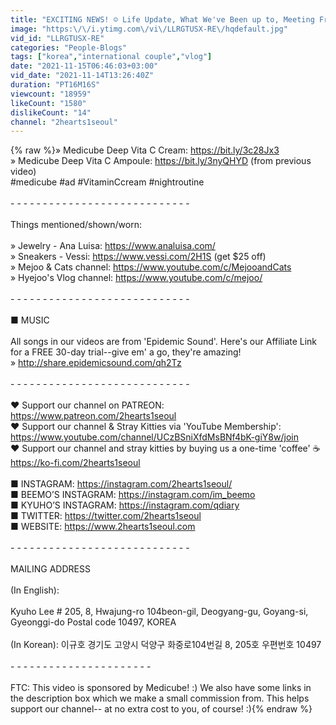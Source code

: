 ```yaml
---
title: "EXCITING NEWS! ☺️ Life Update, What We've Been up to, Meeting Friends | Fall in Seoul VLOG 🍂"
image: "https:\/\/i.ytimg.com\/vi\/LLRGTUSX-RE\/hqdefault.jpg"
vid_id: "LLRGTUSX-RE"
categories: "People-Blogs"
tags: ["korea","international couple","vlog"]
date: "2021-11-15T06:46:03+03:00"
vid_date: "2021-11-14T13:26:40Z"
duration: "PT16M16S"
viewcount: "18959"
likeCount: "1580"
dislikeCount: "14"
channel: "2hearts1seoul"
---
```

{% raw %}» Medicube Deep Vita C Cream: <a rel="nofollow" target="blank" href="https://bit.ly/3c28Jx3">https://bit.ly/3c28Jx3</a><br />» Medicube Deep Vita C Ampoule: <a rel="nofollow" target="blank" href="https://bit.ly/3nyQHYD">https://bit.ly/3nyQHYD</a> (from previous video)<br />#medicube #ad #VitaminCcream #nightroutine<br /><br />- - - - - - - - - - - - - - - - - - - - - - - - - - - -<br /><br />Things mentioned/shown/worn:<br /><br />» Jewelry - Ana Luisa: <a rel="nofollow" target="blank" href="https://www.analuisa.com/">https://www.analuisa.com/</a><br />» Sneakers - Vessi: <a rel="nofollow" target="blank" href="https://www.vessi.com/2H1S">https://www.vessi.com/2H1S</a> (get $25 off)<br />» Mejoo &amp; Cats channel: <a rel="nofollow" target="blank" href="https://www.youtube.com/c/MejooandCats">https://www.youtube.com/c/MejooandCats</a><br />» Hyejoo's Vlog channel: <a rel="nofollow" target="blank" href="https://www.youtube.com/c/mejoo/">https://www.youtube.com/c/mejoo/</a><br /><br />- - - - - - - - - - - - - - - - - - - - - - - - - - - -<br /><br />■ MUSIC <br /><br />All songs in our videos are from 'Epidemic Sound'. Here's our Affiliate Link for a FREE 30-day trial--give em' a go, they're amazing! <br />» <a rel="nofollow" target="blank" href="http://share.epidemicsound.com/qh2Tz">http://share.epidemicsound.com/qh2Tz</a>  <br /><br />- - - - - - - - - - - - - - - - - - - - - - - - - - - -<br /><br />♥ Support our channel on PATREON: <a rel="nofollow" target="blank" href="https://www.patreon.com/2hearts1seoul">https://www.patreon.com/2hearts1seoul</a><br />♥ Support our channel &amp; Stray Kitties via 'YouTube Membership': <a rel="nofollow" target="blank" href="https://www.youtube.com/channel/UCzBSniXfdMsBNf4bK-giY8w/join">https://www.youtube.com/channel/UCzBSniXfdMsBNf4bK-giY8w/join</a> <br />♥ Support our channel and stray kitties by buying us a one-time 'coffee' ☕ <a rel="nofollow" target="blank" href="https://ko-fi.com/2hearts1seoul">https://ko-fi.com/2hearts1seoul</a><br /><br />■ INSTAGRAM: <a rel="nofollow" target="blank" href="https://instagram.com/2hearts1seoul/">https://instagram.com/2hearts1seoul/</a><br />■ BEEMO’S INSTAGRAM: <a rel="nofollow" target="blank" href="https://instagram.com/im_beemo">https://instagram.com/im_beemo</a> <br />■ KYUHO’S INSTAGRAM: <a rel="nofollow" target="blank" href="https://instagram.com/qdiary">https://instagram.com/qdiary</a><br />■ TWITTER: <a rel="nofollow" target="blank" href="https://twitter.com/2hearts1seoul">https://twitter.com/2hearts1seoul</a><br />■ WEBSITE: <a rel="nofollow" target="blank" href="https://www.2hearts1seoul.com">https://www.2hearts1seoul.com</a><br /><br />- - - - - - - - - - - - - - - - - - - - - - - - - - - -<br /><br />MAILING ADDRESS<br /><br />(In English):  <br /><br />Kyuho Lee  # 205, 8, Hwajung-ro 104beon-gil,  Deogyang-gu, Goyang-si, Gyeonggi-do Postal code 10497, KOREA  <br /><br />(In Korean):  이규호 경기도 고양시 덕양구 화중로104번길 8, 205호 우편번호 10497<br /><br />- - - - - - - - - - - - - - - - - - - - - - <br /><br />FTC: This video is sponsored by Medicube! :) We also have some links in the description box which we make a small commission from. This helps support our channel-- at no extra cost to you, of course! :){% endraw %}
